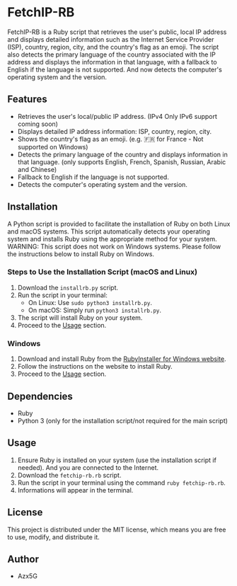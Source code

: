 # FetchIP-RB

FetchIP-RB is a Ruby script that retrieves the user's public, local IP address and displays detailed information such as the Internet Service Provider (ISP), country, region, city, and the country's flag as an emoji. The script also detects the primary language of the country associated with the IP address and displays the information in that language, with a fallback to English if the language is not supported. And now detects the computer's operating system and the version.

## Features

- Retrieves the user's local/public IP address. (IPv4 Only IPv6 support coming soon)
- Displays detailed IP address information: ISP, country, region, city.
- Shows the country's flag as an emoji. (e.g. 🇫🇷 for France - Not supported on Windows)
- Detects the primary language of the country and displays information in that language. (only supports English, French, Spanish, Russian, Arabic and Chinese)
- Fallback to English if the language is not supported.
- Detects the computer's operating system and the version.

## Installation

A Python script is provided to facilitate the installation of Ruby on both Linux and macOS systems. This script automatically detects your operating system and installs Ruby using the appropriate method for your system.
WARNING: This script does not work on Windows systems. Please follow the instructions below to install Ruby on Windows.

### Steps to Use the Installation Script (macOS and Linux)

1. Download the `installrb.py` script.
2. Run the script in your terminal:
    - On Linux: Use `sudo python3 installrb.py`.
    - On macOS: Simply run `python3 installrb.py`.
3. The script will install Ruby on your system.
4. Proceed to the [Usage](#usage) section.

### Windows

1. Download and install Ruby from the [RubyInstaller for Windows website](https://rubyinstaller.org/downloads/).
2. Follow the instructions on the website to install Ruby.
3. Proceed to the [Usage](#usage) section.

## Dependencies

- Ruby
- Python 3 (only for the installation script/not required for the main script)

## Usage

1. Ensure Ruby is installed on your system (use the installation script if needed). And you are connected to the Internet.
2. Download the `fetchip-rb.rb` script.
3. Run the script in your terminal using the command `ruby fetchip-rb.rb`.
4. Informations will appear in the terminal.

## License

This project is distributed under the MIT license, which means you are free to use, modify, and distribute it.

## Author

- Azx5G
